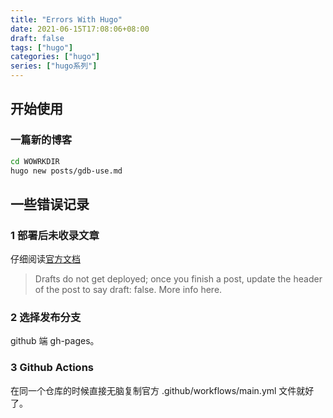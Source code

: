```yaml
---
title: "Errors With Hugo"
date: 2021-06-15T17:08:06+08:00
draft: false
tags: ["hugo"]
categories: ["hugo"]
series: ["hugo系列"]
---
```


## 开始使用

### 一篇新的博客

```bash
cd WOWRKDIR
hugo new posts/gdb-use.md
```

 

## 一些错误记录

### 1 部署后未收录文章
仔细阅读[官方文档](https://gohugo.io/getting-started/quick-start/)
> Drafts do not get deployed; once you finish a post, update the header of the post to say draft: false. More info here.

### 2 选择发布分支
github 端 gh-pages。

### 3 Github Actions
在同一个仓库的时候直接无脑复制官方 .github/workflows/main.yml 文件就好了。
